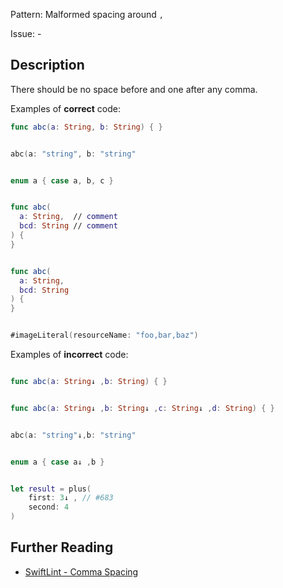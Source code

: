Pattern: Malformed spacing around `,`

Issue: -

## Description

There should be no space before and one after any comma.

Examples of **correct** code:
```swift
func abc(a: String, b: String) { }


abc(a: "string", b: "string"


enum a { case a, b, c }


func abc(
  a: String,  // comment
  bcd: String // comment
) {
}


func abc(
  a: String,
  bcd: String
) {
}


#imageLiteral(resourceName: "foo,bar,baz")

```
Examples of **incorrect** code:
```swift

func abc(a: String↓ ,b: String) { }


func abc(a: String↓ ,b: String↓ ,c: String↓ ,d: String) { }


abc(a: "string"↓,b: "string"


enum a { case a↓ ,b }


let result = plus(
    first: 3↓ , // #683
    second: 4
)

```

## Further Reading

* [SwiftLint - Comma Spacing](https://realm.github.io/SwiftLint/comma_spacing.html)